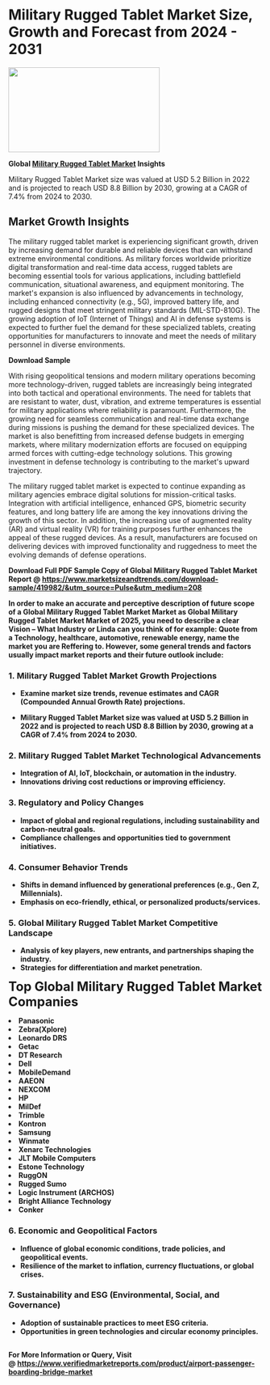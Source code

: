 <H1>Military Rugged Tablet Market Size, Growth and Forecast from 2024 - 2031</H1><img class="aligncenter size-medium wp-image-584254" src="https://thirdeyenews.in/wp-content/uploads/2024/09/Global-Market-Research-300x168.jpeg" alt="" width="300" height="168" /><p><strong>Global&nbsp;<a href="https://www.marketsizeandtrends.com/download-sample/419982/&amp;utm_source=Pulse&amp;utm_medium=208">Military Rugged Tablet Market</a> Insights</strong></p><p>Military Rugged Tablet Market size was valued at USD 5.2 Billion in 2022 and is projected to reach USD 8.8 Billion by 2030, growing at a CAGR of 7.4% from 2024 to 2030.</p><p><h2>Market Growth Insights</h2> <p>The military rugged tablet market is experiencing significant growth, driven by increasing demand for durable and reliable devices that can withstand extreme environmental conditions. As military forces worldwide prioritize digital transformation and real-time data access, rugged tablets are becoming essential tools for various applications, including battlefield communication, situational awareness, and equipment monitoring. The market's expansion is also influenced by advancements in technology, including enhanced connectivity (e.g., 5G), improved battery life, and rugged designs that meet stringent military standards (MIL-STD-810G). The growing adoption of IoT (Internet of Things) and AI in defense systems is expected to further fuel the demand for these specialized tablets, creating opportunities for manufacturers to innovate and meet the needs of military personnel in diverse environments.</p> <p><strong>Download Sample</strong></p> <p>With rising geopolitical tensions and modern military operations becoming more technology-driven, rugged tablets are increasingly being integrated into both tactical and operational environments. The need for tablets that are resistant to water, dust, vibration, and extreme temperatures is essential for military applications where reliability is paramount. Furthermore, the growing need for seamless communication and real-time data exchange during missions is pushing the demand for these specialized devices. The market is also benefitting from increased defense budgets in emerging markets, where military modernization efforts are focused on equipping armed forces with cutting-edge technology solutions. This growing investment in defense technology is contributing to the market's upward trajectory.</p> <p>The military rugged tablet market is expected to continue expanding as military agencies embrace digital solutions for mission-critical tasks. Integration with artificial intelligence, enhanced GPS, biometric security features, and long battery life are among the key innovations driving the growth of this sector. In addition, the increasing use of augmented reality (AR) and virtual reality (VR) for training purposes further enhances the appeal of these rugged devices. As a result, manufacturers are focused on delivering devices with improved functionality and ruggedness to meet the evolving demands of defense operations.</p> <p><strong></p><p><span class=""><strong>Download Full PDF Sample Copy of Global Military Rugged Tablet Market Report</strong> @ <a href="https://www.marketsizeandtrends.com/download-sample/419982/&amp;utm_source=Pulse&amp;utm_medium=208" target="_blank">https://www.marketsizeandtrends.com/download-sample/419982/&amp;utm_source=Pulse&amp;utm_medium=208</a></span></p><p>In order to make an accurate and perceptive description of future scope of a Global&nbsp;Military Rugged Tablet Market Market as Global&nbsp;Military Rugged Tablet Market Market of 2025, you need to describe a clear Vision &ndash; What Industry or Linda can you think of for example: Quote from a Technology, healthcare, automotive, renewable energy, name the market you are Reffering to. However, some general trends and factors usually impact market reports and their future outlook include:</p><h3>1.&nbsp;<strong>Military Rugged Tablet Market Growth Projections</strong></h3><ul><li>Examine market size trends, revenue estimates and CAGR (Compounded Annual Growth Rate) projections.</li><li><p>Military Rugged Tablet Market size was valued at USD 5.2 Billion in 2022 and is projected to reach USD 8.8 Billion by 2030, growing at a CAGR of 7.4% from 2024 to 2030.</p></li></ul><h3>2.&nbsp;<strong>Military Rugged Tablet Market Technological Advancements</strong></h3><ul><li>Integration of AI, IoT, blockchain, or automation in the industry.</li><li>Innovations driving cost reductions or improving efficiency.</li></ul><h3>3.&nbsp;<strong>Regulatory and Policy Changes</strong></h3><ul><li>Impact of global and regional regulations, including sustainability and carbon-neutral goals.</li><li>Compliance challenges and opportunities tied to government initiatives.</li></ul><h3>4.&nbsp;<strong>Consumer Behavior Trends</strong></h3><ul><li>Shifts in demand influenced by generational preferences (e.g., Gen Z, Millennials).</li><li>Emphasis on eco-friendly, ethical, or personalized products/services.</li></ul><h3>5.&nbsp;<strong>Global Military Rugged Tablet Market Competitive Landscape</strong></h3><ul><li>Analysis of key players, new entrants, and partnerships shaping the industry.</li><li>Strategies for differentiation and market penetration.</li></ul><p data-pm-slice="1 1 []"><span style="color: inherit; font-family: inherit; font-size: 25px;">Top Global Military Rugged Tablet Market Companies</span></p><div class="" data-test-id=""><p><li>Panasonic</li><li> Zebra(Xplore)</li><li> Leonardo DRS</li><li> Getac</li><li> DT Research</li><li> Dell</li><li> MobileDemand</li><li> AAEON</li><li> NEXCOM</li><li> HP</li><li> MilDef</li><li> Trimble</li><li> Kontron</li><li> Samsung</li><li> Winmate</li><li> Xenarc Technologies</li><li> JLT Mobile Computers</li><li> Estone Technology</li><li> RuggON</li><li> Rugged Sumo</li><li> Logic Instrument (ARCHOS)</li><li> Bright Alliance Technology</li><li> Conker</li></p></div><h3>6.&nbsp;<strong>Economic and Geopolitical Factors</strong></h3><ul><li>Influence of global economic conditions, trade policies, and geopolitical events.</li><li>Resilience of the market to inflation, currency fluctuations, or global crises.</li></ul><h3>7.&nbsp;<strong>Sustainability and ESG (Environmental, Social, and Governance)</strong></h3><ul><li>Adoption of sustainable practices to meet ESG criteria.</li><li>Opportunities in green technologies and circular economy principles.</li></ul><h2><strong style="font-size: 14px;">For More Information or Query, Visit @&nbsp;</strong><a style="background-color: #ffffff; font-size: 14px;" href="https://www.marketsizeandtrends.com/report/military-rugged-tablet-market/" target="_blank">https://www.verifiedmarketreports.com/product/airport-passenger-boarding-bridge-market</a></h2>
